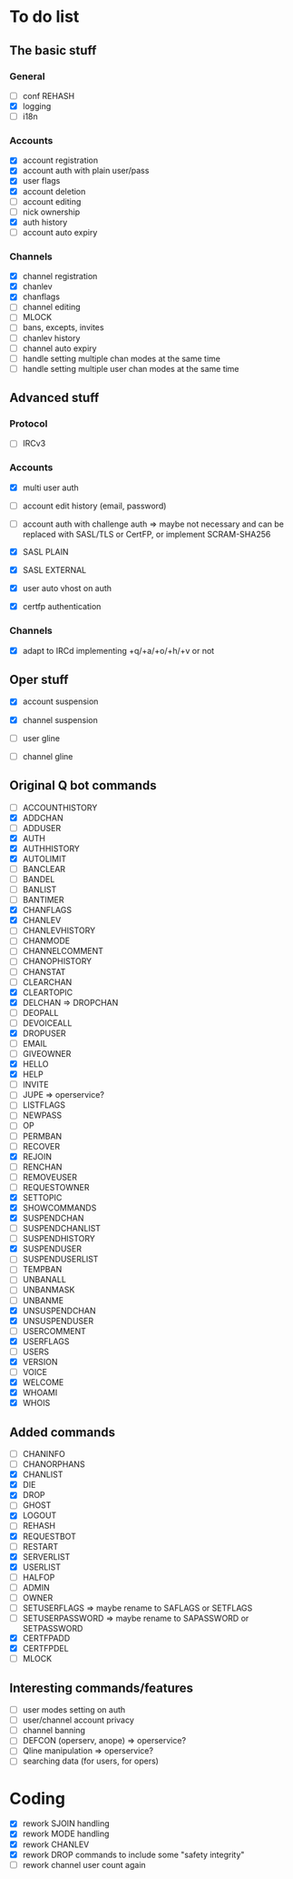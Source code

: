 # To do list

## The basic stuff

### General
- [ ] conf REHASH
- [X] logging
- [ ] i18n

### Accounts
- [X] account registration
- [X] account auth with plain user/pass
- [X] user flags
- [X] account deletion
- [ ] account editing
- [ ] nick ownership
- [X] auth history
- [ ] account auto expiry

### Channels
- [X] channel registration
- [X] chanlev
- [X] chanflags
- [ ] channel editing
- [ ] MLOCK
- [ ] bans, excepts, invites
- [ ] chanlev history
- [ ] channel auto expiry
- [ ] handle setting multiple chan modes at the same time
- [ ] handle setting multiple user chan modes at the same time

## Advanced stuff

### Protocol
- [ ] IRCv3

### Accounts
- [X] multi user auth
- [ ] account edit history (email, password)
- [ ] account auth with challenge auth => maybe not necessary and can be replaced with SASL/TLS or CertFP, or implement SCRAM-SHA256
- [X] SASL PLAIN
- [X] SASL EXTERNAL
- [X] user auto vhost on auth
- [X] certfp authentication


### Channels
- [X] adapt to IRCd implementing +q/+a/+o/+h/+v or not

## Oper stuff
- [X] account suspension
- [X] channel suspension
- [ ] user gline
- [ ] channel gline


## Original Q bot commands
- [ ] ACCOUNTHISTORY
- [X] ADDCHAN
- [ ] ADDUSER
- [X] AUTH
- [X] AUTHHISTORY
- [X] AUTOLIMIT
- [ ] BANCLEAR
- [ ] BANDEL
- [ ] BANLIST
- [ ] BANTIMER
- [X] CHANFLAGS
- [X] CHANLEV
- [ ] CHANLEVHISTORY
- [ ] CHANMODE
- [ ] CHANNELCOMMENT
- [ ] CHANOPHISTORY
- [ ] CHANSTAT
- [ ] CLEARCHAN
- [X] CLEARTOPIC
- [X] DELCHAN => DROPCHAN
- [ ] DEOPALL
- [ ] DEVOICEALL
- [X] DROPUSER
- [ ] EMAIL
- [ ] GIVEOWNER
- [X] HELLO
- [X] HELP
- [ ] INVITE
- [ ] JUPE  => operservice?
- [ ] LISTFLAGS
- [ ] NEWPASS
- [ ] OP
- [ ] PERMBAN
- [ ] RECOVER
- [X] REJOIN
- [ ] RENCHAN
- [ ] REMOVEUSER
- [ ] REQUESTOWNER
- [X] SETTOPIC
- [X] SHOWCOMMANDS
- [X] SUSPENDCHAN
- [ ] SUSPENDCHANLIST
- [ ] SUSPENDHISTORY
- [X] SUSPENDUSER
- [ ] SUSPENDUSERLIST
- [ ] TEMPBAN
- [ ] UNBANALL
- [ ] UNBANMASK
- [ ] UNBANME
- [X] UNSUSPENDCHAN
- [X] UNSUSPENDUSER
- [ ] USERCOMMENT
- [X] USERFLAGS
- [ ] USERS
- [X] VERSION
- [ ] VOICE
- [X] WELCOME
- [X] WHOAMI
- [X] WHOIS

## Added commands
- [ ] CHANINFO
- [ ] CHANORPHANS
- [X] CHANLIST
- [X] DIE
- [X] DROP
- [ ] GHOST
- [X] LOGOUT
- [ ] REHASH
- [X] REQUESTBOT
- [ ] RESTART
- [X] SERVERLIST
- [X] USERLIST
- [ ] HALFOP
- [ ] ADMIN
- [ ] OWNER
- [ ] SETUSERFLAGS => maybe rename to SAFLAGS or SETFLAGS
- [ ] SETUSERPASSWORD => maybe rename to SAPASSWORD or SETPASSWORD
- [X] CERTFPADD
- [X] CERTFPDEL
- [ ] MLOCK

## Interesting commands/features
- [ ] user modes setting on auth
- [ ] user/channel account privacy
- [ ] channel banning
- [ ] DEFCON (operserv, anope)  => operservice?
- [ ] Qline manipulation => operservice?
- [ ] searching data (for users, for opers)

# Coding
- [X] rework SJOIN handling
- [X] rework MODE handling
- [X] rework CHANLEV
- [X] rework DROP commands to include some "safety integrity"
- [ ] rework channel user count again
